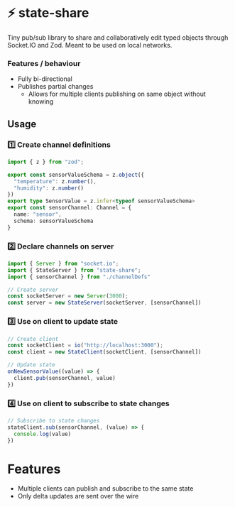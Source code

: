 # ⚡️ state-share
Tiny pub/sub library to share and collaboratively edit typed objects through Socket.IO and Zod. Meant to be used on local networks.
### Features / behaviour
- Fully bi-directional
- Publishes partial changes
  - Allows for multiple clients publishing on same object without knowing 
## Usage
### 1️⃣ Create channel definitions
```typescript
import { z } from "zod";

export const sensorValueSchema = z.object({
  "temperature": z.number(),
  "humidity": z.number()
})
export type SensorValue = z.infer<typeof sensorValueSchema>
export const sensorChannel: Channel = {
  name: "sensor",
  schema: sensorValueSchema
}
```
### 2️⃣ Declare channels on server
```typescript
import { Server } from "socket.io";
import { StateServer } from "state-share";
import { sensorChannel } from "./channelDefs"

// Create server
const socketServer = new Server(3000);
const server = new StateServer(socketServer, [sensorChannel])
```
### 3️⃣ Use on client to update state
```typescript
// Create client
const socketClient = io("http://localhost:3000");
const client = new StateClient(socketClient, [sensorChannel])

// Update state
onNewSensorValue((value) => {
  client.pub(sensorChannel, value)
})
```
### 4️⃣ Use on client to subscribe to state changes
```typescript
// Subscribe to state changes
stateClient.sub(sensorChannel, (value) => {
  console.log(value)
})
```
# Features
- Multiple clients can publish and subscribe to the same state
- Only delta updates are sent over the wire
